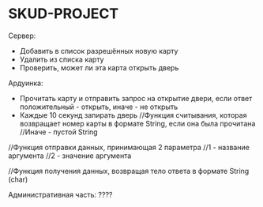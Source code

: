 # SKUD-PROJECT

Сервер:
  - Добавить в список разрешённых новую карту
  - Удалить из списка карту
  - Проверить, может ли эта карта открыть дверь

Ардуинка:
  - Прочитать карту и отправить запрос на открытие двери, если ответ положительный - открыть, иначе - не открыть
  - Каждые 10 секунд запирать дверь
//Функция считывания, которая возвращает номер карты в формате String, если она была прочитана
//Иначе - пустой String

//Функция отправки данных, принимающая 2 параметра 
//1 - название аргумента
//2 - значение аргумента

//Функция получения данных, возвращая тело ответа в формате String (char)

Административная часть:
????
